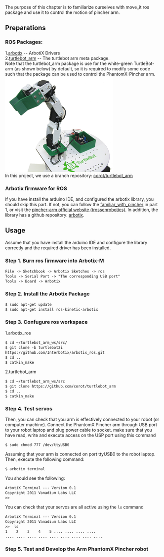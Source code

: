 The purpose of this chapter is to familiarize ourselves with move_it ros package and use it to control the motion of pincher arm.

## Preparations
### ROS Packages:
1.[arbotix](http://wiki.ros.org/arbotix) -- ArbotiX Drivers   
2.[turtlebot_arm](http://wiki.ros.org/turtlebot_arm) -- The turtlebot arm meta package.   
Note that the turtlebot_arm package is use for the white-green TurtleBot-arm (as shown below) by default, so it is required to modify some code such that the package can be used to control the PhantomX-Pincher arm.   
![avatar](figures/arm_small.png)   
In this project, we use a branch repository: [corot/turtlebot_arm](https://github.com/corot/turtlebot_arm)

### Arbotix firmware for ROS
If you have install the arduino IDE, and configured the arbotix library, you should skip this part. If not, you can follow the [familiar_with_pincher](https://github.com/ViolinLee/Pincher_projects/blob/master/0_familiar_with_pincher/familiar_with_pincher.md) in part 1, or visit the [pincher-arm official website (trossenrobotics)](https://learn.trossenrobotics.com/interbotix/robot-arms/pincher-arm). In addition, the library has a github repository: [arbotix](https://github.com/Interbotix/arbotix).


## Usage
Assume that you have install the arduino IDE and configure the library correctly and the required driver has been installed.    
### Step 1. Burn ros firmware into Arbotix-M


    File -> Sketchbook -> Arbotix Sketches -> ros   
    Tools -> Serial Port -> "The corresponding USB port"
    Tools -> Board -> Arbotix    


### Step 2. Install the Arbotix Package

    $ sudo apt-get update   
    $ sudo apt-get install ros-kinetic-arbotix


### Step 3. Confugure ros workspace
1.arbotix_ros

    $ cd ~/turtlebot_arm_ws/src/   
    $ git clone -b turtlebot2i https://github.com/Interbotix/arbotix_ros.git   
    $ cd ..   
    $ catkin_make   

2.turtlebot_arm

    $ cd ~/turtlebot_arm_ws/src   
    $ git clone https://github.com/corot/turtlebot_arm   
    $ cd ..   
    $ catkin_make   

### Step 4. Test servos
Then, you can check that you arm is effectively connected to your robot (or computer machine). Connect the PhantomX Pincher arm through USB port to your robot laptop and plug power cable to socket. make sure that you have read, write and execute access on the USP port using this command

    $ sudo chmod 777 /dev/ttyUSB0

Assuming that your arm is connected on port ttyUSB0 to the robot laptop. Then, execute the following command:

    $ arbotix_terminal

You should see the following:

    ArbotiX Terminal --- Version 0.1
    Copyright 2011 Vanadium Labs LLC
    >>

You can check that your servos are all active using the `ls` command

    ArbotiX Terminal --- Version 0.1   
    Copyright 2011 Vanadium Labs LLC   
    >>  ls   
    1    2    3    4    5 .... .... .... ....   
    .... .... .... .... .... .... .... .... ....   
   

### Step 5. Test and Develop the Arm PhantomX Pincher robot














